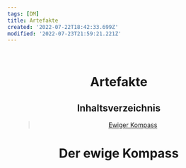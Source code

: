 ```yaml
---
tags: [DM]
title: Artefakte
created: '2022-07-22T18:42:33.699Z'
modified: '2022-07-23T21:59:21.221Z'
---
```


<div class="meta_for_parser tablespecs" style="visibility:hidden">Artefakte</div>
<div class="myWrapper" markdown="1" align="center">

# Artefakte
    
## Inhaltsverzeichnis

<ul class="nav">

> [Ewiger Kompass](#1)
> [](#2)
> [](#3)

</ul>

# <a name="1"></a> Der ewige Kompass




</div>
